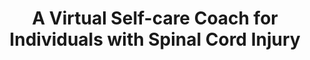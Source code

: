 ---
name: "A Virtual Self Care Coach For Individuals"
title: "A Virtual Self-care Coach for Individuals with Spinal Cord Injury"
journal: "journal name" 
project: "Spinal Cord Injury"
event: "The 18th International ACM SIGACCESS Conference on Computers and Accessibility (ASSETS)"
authors:
- name: "Shamekhi, A."
- name: "Trinh, H."
- name: "Bickmore, T."
- name: "DeAngelis, T."
- name: "Ellis, T."
- name: "Houlihan, B."
- name: "Latham, N."
year: 2016
resources: null
external_url: null
draft: false
headless: true
---